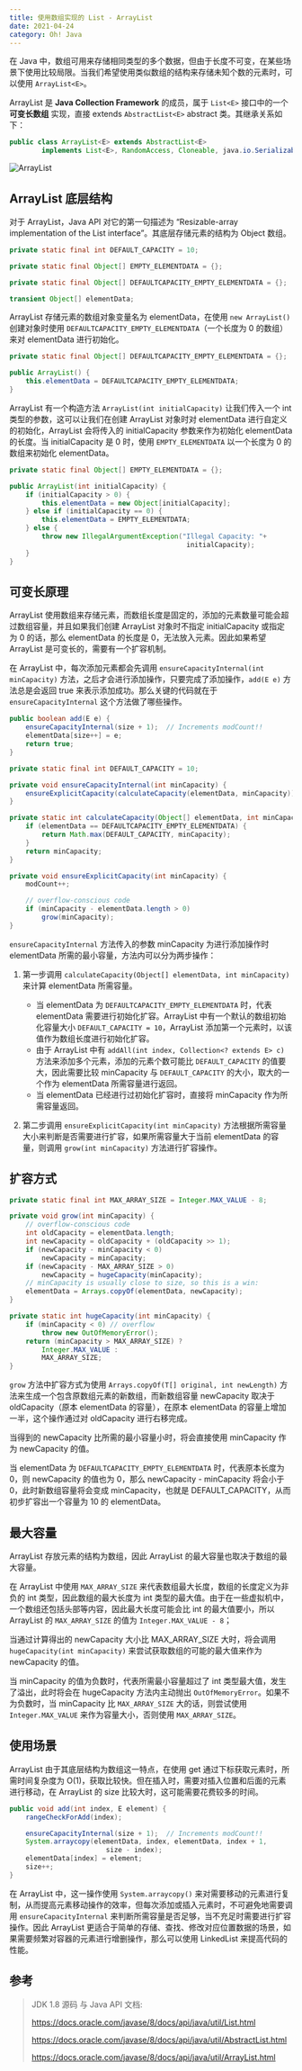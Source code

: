 ```yaml
---
title: 使用数组实现的 List - ArrayList
date: 2021-04-24
category: Oh! Java
---
```


在 Java 中，数组可用来存储相同类型的多个数据，但由于长度不可变，在某些场景下使用比较局限。当我们希望使用类似数组的结构来存储未知个数的元素时，可以使用 `ArrayList<E>`。

ArrayList 是 **Java Collection Framework** 的成员，属于 `List<E>` 接口中的一个 **可变长数组** 实现，直接 extends `AbstractList<E>` abstract 类。其继承关系如下：

```Java
public class ArrayList<E> extends AbstractList<E>
        implements List<E>, RandomAccess, Cloneable, java.io.Serializable
```

![ArrayList](./ArrayList.png)

## ArrayList 底层结构

对于 ArrayList，Java API 对它的第一句描述为 “Resizable-array implementation of the List interface”。其底层存储元素的结构为 Object 数组。

```Java
private static final int DEFAULT_CAPACITY = 10;

private static final Object[] EMPTY_ELEMENTDATA = {};

private static final Object[] DEFAULTCAPACITY_EMPTY_ELEMENTDATA = {};

transient Object[] elementData;
```

ArrayList 存储元素的数组对象变量名为 elementData，在使用 `new ArrayList()` 创建对象时使用 `DEFAULTCAPACITY_EMPTY_ELEMENTDATA`（一个长度为 0 的数组）来对 elementData 进行初始化。

```Java
private static final Object[] DEFAULTCAPACITY_EMPTY_ELEMENTDATA = {};

public ArrayList() {
    this.elementData = DEFAULTCAPACITY_EMPTY_ELEMENTDATA;
}
```

ArrayList 有一个构造方法 `ArrayList(int initialCapacity)` 让我们传入一个 int 类型的参数，这可以让我们在创建 ArrayList 对象时对 elementData 进行自定义的初始化，ArrayList 会将传入的 initialCapacity 参数来作为初始化 elementData 的长度。当 initialCapacity 是 0 时，使用 `EMPTY_ELEMENTDATA` 以一个长度为 0 的数组来初始化 elementData。

```Java
private static final Object[] EMPTY_ELEMENTDATA = {};

public ArrayList(int initialCapacity) {
    if (initialCapacity > 0) {
        this.elementData = new Object[initialCapacity];
    } else if (initialCapacity == 0) {
        this.elementData = EMPTY_ELEMENTDATA;
    } else {
        throw new IllegalArgumentException("Illegal Capacity: "+
                                            initialCapacity);
    }
}
```

## 可变长原理

ArrayList 使用数组来存储元素，而数组长度是固定的，添加的元素数量可能会超过数组容量，并且如果我们创建 ArrayList 对象时不指定 initialCapacity 或指定为 0 的话，那么 elementData 的长度是 0，无法放入元素。因此如果希望 ArrayList 是可变长的，需要有一个扩容机制。

在 ArrayList 中，每次添加元素都会先调用 `ensureCapacityInternal(int minCapacity)` 方法，之后才会进行添加操作，只要完成了添加操作，`add(E e)` 方法总是会返回 true 来表示添加成功。那么关键的代码就在于 `ensureCapacityInternal` 这个方法做了哪些操作。

```Java
public boolean add(E e) {
    ensureCapacityInternal(size + 1);  // Increments modCount!!
    elementData[size++] = e;
    return true;
}
```

```Java
private static final int DEFAULT_CAPACITY = 10;

private void ensureCapacityInternal(int minCapacity) {
    ensureExplicitCapacity(calculateCapacity(elementData, minCapacity));
}

private static int calculateCapacity(Object[] elementData, int minCapacity) {
    if (elementData == DEFAULTCAPACITY_EMPTY_ELEMENTDATA) {
        return Math.max(DEFAULT_CAPACITY, minCapacity);
    }
    return minCapacity;
}

private void ensureExplicitCapacity(int minCapacity) {
    modCount++;

    // overflow-conscious code
    if (minCapacity - elementData.length > 0)
        grow(minCapacity);
}
```

`ensureCapacityInternal` 方法传入的参数 minCapacity 为进行添加操作时 elementData 所需的最小容量，方法内可以分为两步操作：

1. 第一步调用 `calculateCapacity(Object[] elementData, int minCapacity)` 来计算 elementData 所需容量。
   - 当 elementData 为 `DEFAULTCAPACITY_EMPTY_ELEMENTDATA` 时，代表 elementData 需要进行初始化扩容。ArrayList 中有一个默认的数组初始化容量大小 `DEFAULT_CAPACITY = 10`，ArrayList 添加第一个元素时，以该值作为数组长度进行初始化扩容。
   - 由于 ArrayList 中有 `addAll(int index, Collection<? extends E> c)` 方法来添加多个元素，添加的元素个数可能比 `DEFAULT_CAPACITY` 的值要大，因此需要比较 minCapacity 与 `DEFAULT_CAPACITY` 的大小，取大的一个作为 elementData 所需容量进行返回。
   - 当 elementData 已经进行过初始化扩容时，直接将 minCapacity 作为所需容量返回。

2. 第二步调用 `ensureExplicitCapacity(int minCapacity)` 方法根据所需容量大小来判断是否需要进行扩容，如果所需容量大于当前 elementData 的容量，则调用 `grow(int minCapacity)` 方法进行扩容操作。

## 扩容方式

```Java
private static final int MAX_ARRAY_SIZE = Integer.MAX_VALUE - 8;

private void grow(int minCapacity) {
    // overflow-conscious code
    int oldCapacity = elementData.length;
    int newCapacity = oldCapacity + (oldCapacity >> 1);
    if (newCapacity - minCapacity < 0)
        newCapacity = minCapacity;
    if (newCapacity - MAX_ARRAY_SIZE > 0)
        newCapacity = hugeCapacity(minCapacity);
    // minCapacity is usually close to size, so this is a win:
    elementData = Arrays.copyOf(elementData, newCapacity);
}

private static int hugeCapacity(int minCapacity) {
    if (minCapacity < 0) // overflow
        throw new OutOfMemoryError();
    return (minCapacity > MAX_ARRAY_SIZE) ?
        Integer.MAX_VALUE :
        MAX_ARRAY_SIZE;
}
```

`grow` 方法中扩容方式为使用 `Arrays.copyOf(T[] original, int newLength)` 方法来生成一个包含原数组元素的新数组，而新数组容量 newCapacity 取决于 oldCapacity（原本 elementData 的容量），在原本 elementData 的容量上增加一半，这个操作通过对 oldCapacity 进行右移完成。

当得到的 newCapacity 比所需的最小容量小时，将会直接使用 minCapacity 作为 newCapacity 的值。

当 elementData 为 `DEFAULTCAPACITY_EMPTY_ELEMENTDATA` 时，代表原本长度为 0，则 newCapacity 的值也为 0，那么 newCapacity - minCapacity 将会小于 0，此时新数组容量将会变成 minCapacity，也就是 DEFAULT_CAPACITY，从而初步扩容出一个容量为 10 的 elementData。

## 最大容量

ArrayList 存放元素的结构为数组，因此 ArrayList 的最大容量也取决于数组的最大容量。

在 ArrayList 中使用 `MAX_ARRAY_SIZE` 来代表数组最大长度，数组的长度定义为非负的 int 类型，因此数组的最大长度为 int 类型的最大值。由于在一些虚拟机中，一个数组还包括头部等内容，因此最大长度可能会比 int 的最大值要小，所以 ArrayList 的 `MAX_ARRAY_SIZE` 的值为 `Integer.MAX_VALUE - 8`；

当通过计算得出的 newCapacity 大小比 MAX_ARRAY_SIZE 大时，将会调用 `hugeCapacity(int minCapacity)` 来尝试获取数组的可能的最大值来作为 newCapacity 的值。

当 minCapacity 的值为负数时，代表所需最小容量超过了 int 类型最大值，发生了溢出，此时将会在 hugeCapacity 方法内主动抛出 `OutOfMemoryError`。如果不为负数时，当 minCapacity 比 `MAX_ARRAY_SIZE` 大的话，则尝试使用 `Integer.MAX_VALUE` 来作为容量大小，否则使用 `MAX_ARRAY_SIZE`。

## 使用场景

ArrayList 由于其底层结构为数组这一特点，在使用 get 通过下标获取元素时，所需时间复杂度为 O(1)，获取比较快。但在插入时，需要对插入位置和后面的元素进行移动，在 ArrayList 的 size 比较大时，这可能需要花费较多的时间。

```Java
public void add(int index, E element) {
    rangeCheckForAdd(index);

    ensureCapacityInternal(size + 1);  // Increments modCount!!
    System.arraycopy(elementData, index, elementData, index + 1,
                        size - index);
    elementData[index] = element;
    size++;
}
```

在 ArrayList 中，这一操作使用 `System.arraycopy()` 来对需要移动的元素进行复制，从而提高元素移动操作的效率，但每次添加或插入元素时，不可避免地需要调用 `ensureCapacityInternal` 来判断所需容量是否足够，当不充足时需要进行扩容操作。因此 ArrayList 更适合于简单的存储、查找、修改对应位置数据的场景，如果需要频繁对容器的元素进行增删操作，那么可以使用 LinkedList 来提高代码的性能。

## 参考

> JDK 1.8 源码 与 Java API 文档: 
> 
> https://docs.oracle.com/javase/8/docs/api/java/util/List.html
> 
> https://docs.oracle.com/javase/8/docs/api/java/util/AbstractList.html
> 
> https://docs.oracle.com/javase/8/docs/api/java/util/ArrayList.html
